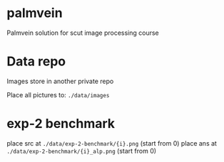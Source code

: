 # palmvein
Palmvein solution for scut image processing course

# Data repo
Images store in another private repo

Place all pictures to: `./data/images`

# exp-2 benchmark
place src at `./data/exp-2-benchmark/{i}.png` (start from 0)
place ans at `./data/exp-2-benchmark/{i}_alp.png` (start from 0)